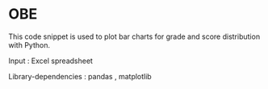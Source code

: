 # OBE
This code snippet is used to plot bar charts for grade and score distribution with Python.

Input : Excel spreadsheet 

Library-dependencies : pandas , matplotlib
